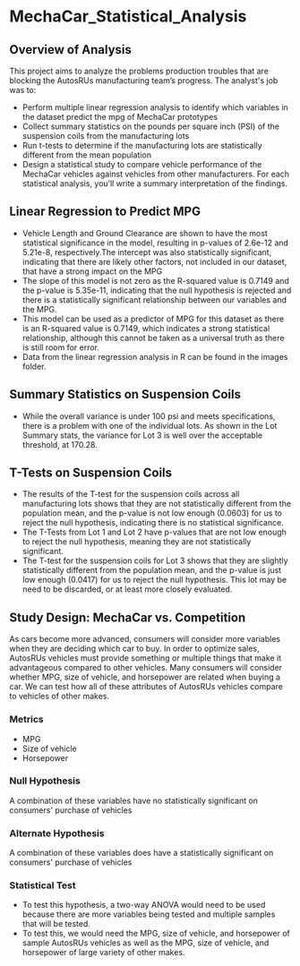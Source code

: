 # MechaCar_Statistical_Analysis

## Overview of Analysis

This project aims to analyze the problems production troubles that are blocking the AutosRUs manufacturing team’s progress. The analyst's job was to:

- Perform multiple linear regression analysis to identify which variables in the dataset predict the mpg of MechaCar prototypes
- Collect summary statistics on the pounds per square inch (PSI) of the suspension coils from the manufacturing lots
- Run t-tests to determine if the manufacturing lots are statistically different from the mean population
- Design a statistical study to compare vehicle performance of the MechaCar vehicles against vehicles from other manufacturers. For each statistical analysis, you’ll write a summary interpretation of the findings.

## Linear Regression to Predict MPG
- Vehicle Length and Ground Clearance are shown to have the most statistical significance in the model, resulting in p-values of 2.6e-12 and 5.21e-8, respectively.The intercept was also statistically significant, indicating that there are likely other factors, not included in our dataset, that have a strong impact on the MPG
- The slope of this model is not zero as the R-squared value is 0.7149 and the p-value is 5.35e-11, indicating that the null hypothesis is rejected and there is a statistically significant relationship between our variables and the MPG.
- This model can be used as a predictor of MPG for this dataset as there is an R-squared value is 0.7149, which indicates a strong statistical relationship, although this cannot be taken as a universal truth as there is still room for error.
- Data from the linear regression analysis in R can be found in the images folder.

## Summary Statistics on Suspension Coils

- While the overall variance is under 100 psi and meets specifications, there is a problem with one of the individual lots. As shown in the Lot Summary stats, the variance for Lot 3 is well over the acceptable threshold, at 170.28.

## T-Tests on Suspension Coils
-  The results of the T-test for the suspension coils across all manufacturing lots shows that they are not statistically different from the population mean, and the p-value is not low enough (0.0603) for us to reject the null hypothesis, indicating there is no statistical significance.
- The T-Tests from Lot 1 and Lot 2 have p-values that are not low enough to reject the null hypothesis, meaning they are not statistically significant.
- The T-test for the suspension coils for Lot 3 shows that they are slightly statistically different from the population mean, and the p-value is just low enough (0.0417) for us to reject the null hypothesis. This lot may be need to be discarded, or at least more closely evaluated.

## Study Design: MechaCar vs. Competition
As cars become more advanced, consumers will consider more variables when they are deciding which car to buy. In order to optimize sales, AutosRUs vehicles must provide something or multiple things that make it advantageous compared to other vehicles. Many consumers will consider whether MPG, size of vehicle, and horsepower are related when buying a car. We can test how all of these attributes of AutosRUs vehicles compare to vehicles of other makes.

### Metrics
- MPG
- Size of vehicle
- Horsepower
### Null Hypothesis
A combination of these variables have no statistically significant on consumers' purchase of vehicles

### Alternate Hypothesis
A combination of these variables does have a statistically significant on consumers' purchase of vehicles

### Statistical Test
- To test this hypothesis, a two-way ANOVA would need to be used because there are more variables being tested and multiple samples that will be tested.
- To test this, we would need the MPG, size of vehicle, and horsepower of sample AutosRUs vehicles as well as the MPG, size of vehicle, and horsepower of large variety of other makes.
